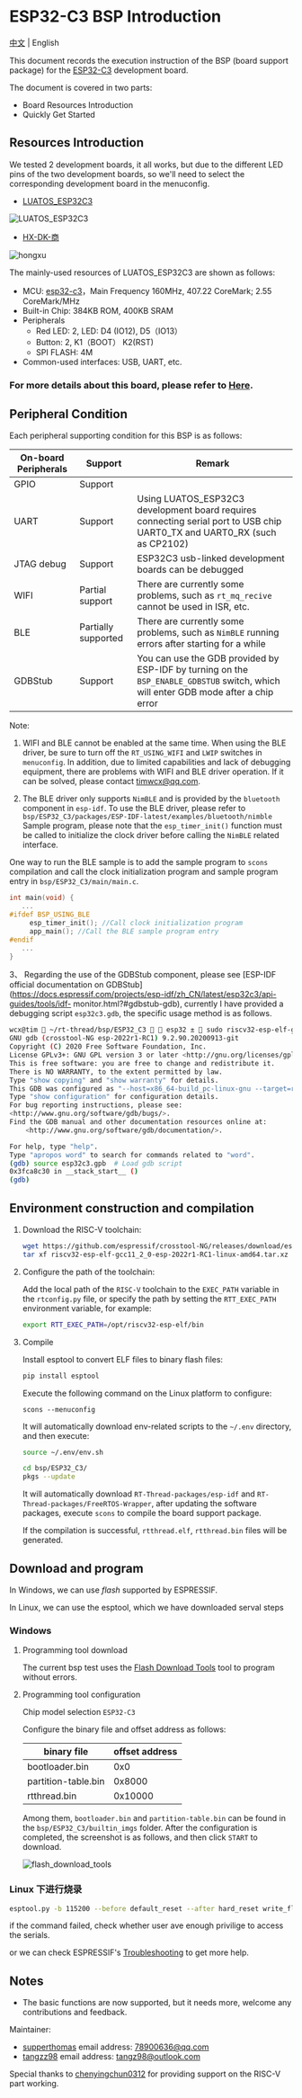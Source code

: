 # ESP32-C3 BSP Introduction

[中文](README_ZH.md) | English

This document records the execution instruction of the BSP (board support package) for the [ESP32-C3](http://luatos.com/t/esp32c3) development board.

The document is covered in two parts:

- Board Resources Introduction
- Quickly Get Started

## Resources Introduction

We tested 2 development boards, it all works, but due to the different LED pins of the two development boards, so we'll need to select the corresponding development board in the menuconfig. 

- [LUATOS_ESP32C3](https://wiki.luatos.com/chips/esp32c3/board.html)

![LUATOS_ESP32C3](images/luatos_esp32c3.png)

- [HX-DK-商](https://docs.wireless-tech.cn/doc/7/)

![hongxu](images/hx_shang.png)

The mainly-used resources of LUATOS_ESP32C3 are shown as follows:

- MCU: [esp32-c3](https://www.espressif.com/sites/default/files/documentation/esp32-c3_datasheet_en.pdf)，Main Frequency 160MHz, 407.22 CoreMark; 2.55 CoreMark/MHz
- Built-in Chip: 384KB ROM, 400KB SRAM
- Peripherals
  - Red LED: 2, LED: D4 (IO12), D5（IO13）
  - Button: 2, K1（BOOT） K2(RST)
  - SPI FLASH: 4M
- Common-used interfaces: USB, UART, etc.

### For more details about this board, please refer to [Here](https://wiki.luatos.com/chips/esp32c3/board.html).

## **Peripheral Condition**

Each peripheral supporting condition for this BSP is as follows:

| **On-board Peripherals** | ****Support**** | ****Remark****                                               |
| ------------------------ | --------------- | ------------------------------------------------------------ |
| GPIO                     | Support         |                                                              |
| UART                     | Support         | Using LUATOS_ESP32C3 development board requires connecting serial port to USB chip UART0_TX and UART0_RX (such as CP2102) |
| JTAG debug               | Support         | ESP32C3 usb-linked development boards can be debugged        |
| WIFI | Partial support | There are currently some problems, such as `rt_mq_recive` cannot be used in ISR, etc. |
| BLE | Partially supported | There are currently some problems, such as `NimBLE` running errors after starting for a while |
| GDBStub | Support | You can use the GDB provided by ESP-IDF by turning on the `BSP_ENABLE_GDBSTUB` switch, which will enter GDB mode after a chip error |

Note:

1. WIFI and BLE cannot be enabled at the same time. When using the BLE driver, be sure to turn off the `RT_USING_WIFI` and `LWIP` switches in `menuconfig`. In addition, due to limited capabilities and lack of debugging equipment, there are problems with WIFI and BLE driver operation. If it can be solved, please contact [timwcx@qq.com](mailto:timwcx@qq.com).

2. The BLE driver only supports `NimBLE` and is provided by the `bluetooth` component in `esp-idf`. To use the BLE driver, please refer to `bsp/ESP32_C3/packages/ESP-IDF-latest/examples/bluetooth/nimble` Sample program, please note that the `esp_timer_init()` function must be called to initialize the clock driver before calling the `NimBLE` related interface.

One way to run the BLE sample is to add the sample program to `scons` compilation and call the clock initialization program and sample program entry in `bsp/ESP32_C3/main/main.c`.

```c
int main(void) {
   ...
#ifdef BSP_USING_BLE
     esp_timer_init(); //Call clock initialization program
     app_main(); //Call the BLE sample program entry
#endif
   ...
}
```

3、 Regarding the use of the GDBStub component, please see [ESP-IDF official documentation on GDBStub](https://docs.espressif.com/projects/esp-idf/zh_CN/latest/esp32c3/api-guides/tools/idf- monitor.html?#gdbstub-gdb), currently I have provided a debugging script `esp32c3.gdb`, the specific usage method is as follows.

```sh
wcx@tim  ~/rt-thread/bsp/ESP32_C3   esp32 ±  sudo riscv32-esp-elf-gdb # Enter gdb debugging
GNU gdb (crosstool-NG esp-2022r1-RC1) 9.2.90.20200913-git
Copyright (C) 2020 Free Software Foundation, Inc.
License GPLv3+: GNU GPL version 3 or later <http://gnu.org/licenses/gpl.html>
This is free software: you are free to change and redistribute it.
There is NO WARRANTY, to the extent permitted by law.
Type "show copying" and "show warranty" for details.
This GDB was configured as "--host=x86_64-build_pc-linux-gnu --target=riscv32-esp-elf".
Type "show configuration" for configuration details.
For bug reporting instructions, please see:
<http://www.gnu.org/software/gdb/bugs/>.
Find the GDB manual and other documentation resources online at:
    <http://www.gnu.org/software/gdb/documentation/>.

For help, type "help".
Type "apropos word" to search for commands related to "word".
(gdb) source esp32c3.gpb  # Load gdb script
0x3fca8c30 in __stack_start__ ()
(gdb) 
```

## Environment construction and compilation

1. Download the RISC-V toolchain:

     ```sh
     wget https://github.com/espressif/crosstool-NG/releases/download/esp-2022r1-RC1/riscv32-esp-elf-gcc11_2_0-esp-2022r1-RC1-linux-amd64.tar.xz
     tar xf riscv32-esp-elf-gcc11_2_0-esp-2022r1-RC1-linux-amd64.tar.xz
     ```

2. Configure the path of the toolchain:

     Add the local path of the `RISC-V` toolchain to the `EXEC_PATH` variable in the `rtconfig.py` file, or specify the path by setting the `RTT_EXEC_PATH` environment variable, for example:

     ```sh
     export RTT_EXEC_PATH=/opt/riscv32-esp-elf/bin
     ```

3. Compile

     Install esptool to convert ELF files to binary flash files:

     ```sh
     pip install esptool
     ```

     Execute the following command on the Linux platform to configure:

     ```
     scons --menuconfig
     ```

     It will automatically download env-related scripts to the `~/.env` directory, and then execute:

     ```sh
     source ~/.env/env.sh

     cd bsp/ESP32_C3/
     pkgs --update
     ```

     It will automatically download `RT-Thread-packages/esp-idf` and `RT-Thread-packages/FreeRTOS-Wrapper`, after updating the software packages, execute `scons` to compile the board support package.

     If the compilation is successful, `rtthread.elf`, `rtthread.bin` files will be generated.

## Download and program

In Windows, we can use *flash* supported by ESPRESSIF.

In Linux, we can use the esptool, which we have downloaded serval steps

### Windows

1. Programming tool download

     The current bsp test uses the [Flash Download Tools](https://www.espressif.com.cn/sites/default/files/tools/flash_download_tool_3.9.4_0.zip) tool to program without errors.

2. Programming tool configuration

     Chip model selection `ESP32-C3`

     Configure the binary file and offset address as follows:

     | binary file | offset address |
     | ------------------- | -------- |
     | bootloader.bin | 0x0 |
     | partition-table.bin | 0x8000 |
     | rtthread.bin | 0x10000 |

     Among them, `bootloader.bin` and `partition-table.bin` can be found in the `bsp/ESP32_C3/builtin_imgs` folder. After the configuration is completed, the screenshot is as follows, and then click `START` to download.

     ![flash_download_tools](images/flash_download_tools.png)

### Linux 下进行烧录

```sh
esptool.py -b 115200 --before default_reset --after hard_reset write_flash --flash_mode dio --flash_size detect --flash_freq 80m 0x0 path/to/your/bootloader.bin 0x08000 path/to/your/partition-table.bin 0x010000 path/to/your/rtthread.bin
```

if the command failed, check whether user ave enough privilige to access the serials. 

or we can check ESPRESSIF's [Troubleshooting](https://docs.espressif.com/projects/esptool/en/latest/esp32/troubleshooting.html) to get more help.

## Notes

- The basic functions are now supported, but it needs more, welcome any contributions and feedback. 


Maintainer: 

- [supperthomas](https://github.com/supperthomas) email address: [78900636@qq.com](mailto:78900636@qq.com)
-  [tangzz98](https://github.com/tangzz98) email address: [tangz98@outlook.com](tangz98@outlook.com)

Special thanks to [chenyingchun0312](https://github.com/chenyingchun0312) for providing support on the RISC-V part working.


